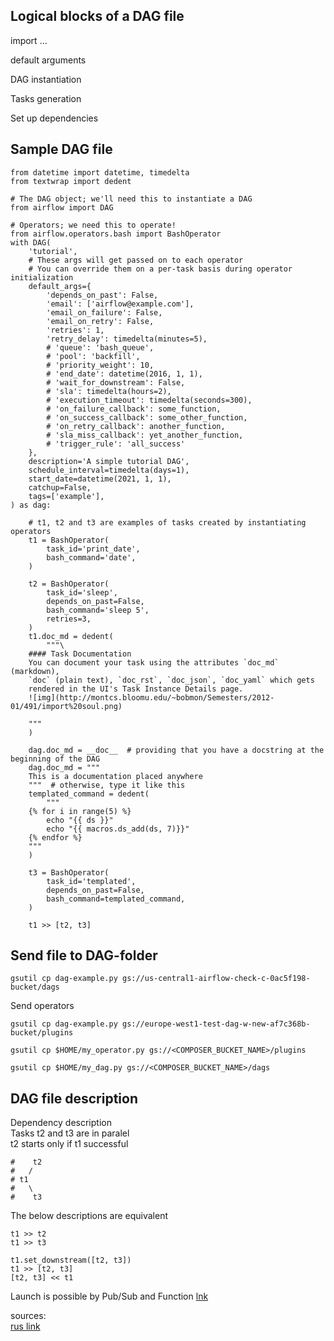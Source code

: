 ## Logical blocks of a DAG file

import ...  

default arguments  

DAG instantiation  

Tasks generation  

Set up dependencies  


## Sample DAG file  

```
from datetime import datetime, timedelta
from textwrap import dedent

# The DAG object; we'll need this to instantiate a DAG
from airflow import DAG

# Operators; we need this to operate!
from airflow.operators.bash import BashOperator
with DAG(
    'tutorial',
    # These args will get passed on to each operator
    # You can override them on a per-task basis during operator initialization
    default_args={
        'depends_on_past': False,
        'email': ['airflow@example.com'],
        'email_on_failure': False,
        'email_on_retry': False,
        'retries': 1,
        'retry_delay': timedelta(minutes=5),
        # 'queue': 'bash_queue',
        # 'pool': 'backfill',
        # 'priority_weight': 10,
        # 'end_date': datetime(2016, 1, 1),
        # 'wait_for_downstream': False,
        # 'sla': timedelta(hours=2),
        # 'execution_timeout': timedelta(seconds=300),
        # 'on_failure_callback': some_function,
        # 'on_success_callback': some_other_function,
        # 'on_retry_callback': another_function,
        # 'sla_miss_callback': yet_another_function,
        # 'trigger_rule': 'all_success'
    },
    description='A simple tutorial DAG',
    schedule_interval=timedelta(days=1),
    start_date=datetime(2021, 1, 1),
    catchup=False,
    tags=['example'],
) as dag:

    # t1, t2 and t3 are examples of tasks created by instantiating operators
    t1 = BashOperator(
        task_id='print_date',
        bash_command='date',
    )

    t2 = BashOperator(
        task_id='sleep',
        depends_on_past=False,
        bash_command='sleep 5',
        retries=3,
    )
    t1.doc_md = dedent(
        """\
    #### Task Documentation
    You can document your task using the attributes `doc_md` (markdown),
    `doc` (plain text), `doc_rst`, `doc_json`, `doc_yaml` which gets
    rendered in the UI's Task Instance Details page.
    ![img](http://montcs.bloomu.edu/~bobmon/Semesters/2012-01/491/import%20soul.png)

    """
    )

    dag.doc_md = __doc__  # providing that you have a docstring at the beginning of the DAG
    dag.doc_md = """
    This is a documentation placed anywhere
    """  # otherwise, type it like this
    templated_command = dedent(
        """
    {% for i in range(5) %}
        echo "{{ ds }}"
        echo "{{ macros.ds_add(ds, 7)}}"
    {% endfor %}
    """
    )

    t3 = BashOperator(
        task_id='templated',
        depends_on_past=False,
        bash_command=templated_command,
    )

    t1 >> [t2, t3]
```

## Send file to DAG-folder
```
gsutil cp dag-example.py gs://us-central1-airflow-check-c-0ac5f198-bucket/dags
```
Send operators
```
gsutil cp dag-example.py gs://europe-west1-test-dag-w-new-af7c368b-bucket/plugins
```

```
gsutil cp $HOME/my_operator.py gs://<COMPOSER_BUCKET_NAME>/plugins
```
```
gsutil cp $HOME/my_dag.py gs://<COMPOSER_BUCKET_NAME>/dags
```

## DAG file description
Dependency description  
  Tasks t2 and t3 are in paralel  
  t2 starts only if t1 successful
```
#    t2
#   /  
# t1    
#   \  
#    t3
```
The below descriptions are equivalent
```
t1 >> t2 
t1 >> t3 

t1.set_downstream([t2, t3])
t1 >> [t2, t3]
[t2, t3] << t1
```

Launch is possible by Pub/Sub and Function [lnk](https://stackoverflow.com/questions/58551125/trigger-cloud-composer-dag-with-a-pub-sub-message)  
  
sources:  
[rus link](https://www.bigdataschool.ru/blog/apache-airflow-quick-start.html)
